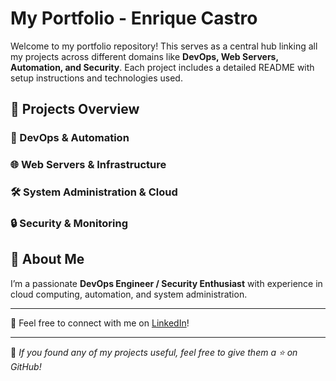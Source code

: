 # My Portfolio - Enrique Castro

Welcome to my portfolio repository! This serves as a central hub linking all my projects across different domains like **DevOps, Web Servers, Automation, and Security**. Each project includes a detailed README with setup instructions and technologies used.

## 📂 **Projects Overview**

### 🔧 DevOps & Automation

### 🌐 Web Servers & Infrastructure

### 🛠️ System Administration & Cloud


### 🔒 Security & Monitoring


## 📌 **About Me**
I’m a passionate **DevOps Engineer / Security Enthusiast** with experience in cloud computing, automation, and system administration.



---

💬 Feel free to connect with me on [LinkedIn](https://www.linkedin.com/in/enrique-cs/)!

---

📝 _If you found any of my projects useful, feel free to give them a ⭐ on GitHub!_

